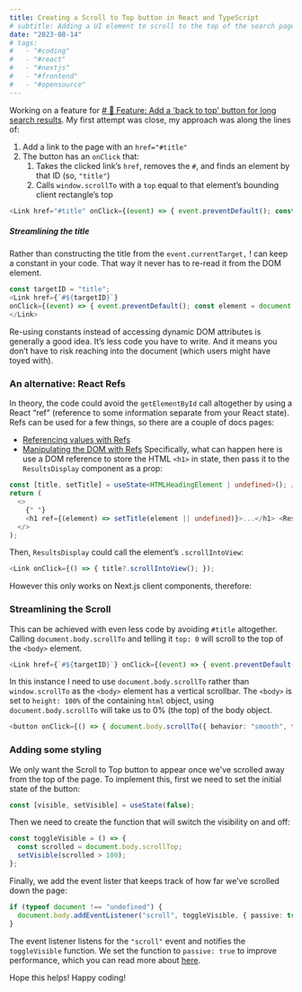 ```yaml
---
title: Creating a Scroll to Top button in React and TypeScript
# subtitle: Adding a UI element to scroll to the top of the search page
date: "2023-08-14"
# tags:
#   - "#coding"
#   - "#react"
#   - "#nextjs"
#   - "#frontend"
#   - "#opensource"
---
```


Working on a feature for [# 🚀 Feature: Add a 'back to top' button for long search results](https://github.com/JoshuaKGoldberg/tidelift-me-up-site/issues/7). My first attempt was close, my approach was along the lines of:

1. Add a link to the page with an `href="#title"`
2. The button has an `onClick` that:
   1. Takes the clicked link’s `href`, removes the `#`, and finds an element by that ID (so, `"title"`)
   2. Calls `window.scrollTo` with a `top` equal to that element’s bounding client rectangle’s top

```ts
<Link href="#title" onClick={(event) => { event.preventDefault(); const targetID = event.currentTarget.href.replace(/.+#/, ""); const element = document.getElementById(targetId); window.scrollTo({ behavior: "smooth", top: element?.getBoundingClientRec().top }); }) > Scroll to Top </Link>
```

##### Streamlining the title

Rather than constructing the title from the `event.currentTarget,` ! can keep a constant in your code. That way it never has to re-read it from the DOM element.

```ts
const targetID = "title";
<Link href={`#${targetID}`}
onClick={(event) => { event.preventDefault(); const element = document.getElementById(targetId); window.scrollTo({ behavior: "smooth", top: element?.getBoundingClientRec().top }); }) > Scroll to Top
</Link>
```

Re-using constants instead of accessing dynamic DOM attributes is generally a good idea. It’s less code you have to write. And it means you don’t have to risk reaching into the document (which users might have toyed with).

### An alternative: React Refs

In theory, the code could avoid the `getElementById` call altogether by using a React “ref” (reference to some information separate from your React state). Refs can be used for a few things, so there are a couple of docs pages:

- [Referencing values with Refs](https://react.dev/learn/referencing-values-with-refs)
- [Manipulating the DOM with Refs](https://react.dev/learn/manipulating-the-dom-with-refs)
  Specifically, what can happen here is use a DOM reference to store the HTML `<h1>` in state, then pass it to the `ResultsDisplay` component as a prop:

```ts
const [title, setTitle] = useState<HTMLHeadingElement | undefined>(); // ...
return (
  <>
    {" "}
    <h1 ref={(element) => setTitle(element || undefined)}>...</h1> <ResultsDisplay title={title} />
  </>
);
```

Then, `ResultsDisplay` could call the element’s `.scrollIntoView`:

```ts
<Link onClick={() => { title?.scrollIntoView(); });
```

However this only works on Next.js client components, therefore:

### Streamlining the Scroll

This can be achieved with even less code by avoiding `#title` altogether. Calling `document.body.scrollTo` and telling it `top: 0` will scroll to the top of the `<body>` element.

```ts
<Link href={`#${targetID}`} onClick={(event) => { event.preventDefault(); document.body.scrollTo({ behavior: "smooth", top: 0 }); }) > Scroll to Top </Link>
```

In this instance I need to use `document.body.scrollTo` rather than `window.scrollTo` as the `<body>` element has a vertical scrollbar. The `<body>` is set to `height: 100%` of the containing `html` object, using `document.body.scrollTo` will take us to 0% (the top) of the body object.

```ts
<button onClick={() => { document.body.scrollTo({ behavior: "smooth", top: 0 }); }) > Scroll to Top </button>
```

### Adding some styling

We only want the Scroll to Top button to appear once we've scrolled away from the top of the page. To implement this, first we need to set the initial state of the button:

```ts
const [visible, setVisible] = useState(false);
```

Then we need to create the function that will switch the visibility on and off:

```ts
const toggleVisible = () => {
  const scrolled = document.body.scrollTop;
  setVisible(scrolled > 100);
};
```

Finally, we add the event lister that keeps track of how far we've scrolled down the page:

```ts
if (typeof document !== "undefined") {
  document.body.addEventListener("scroll", toggleVisible, { passive: true });
}
```

The event listener listens for the `"scroll"` event and notifies the `toggleVisible` function. We set the function to `passive: true` to improve performance, which you can read more about [here](https://developer.mozilla.org/en-US/docs/Web/API/EventTarget/addEventListener#improving_scroll_performance_using_passive_listeners).

Hope this helps! Happy coding!
